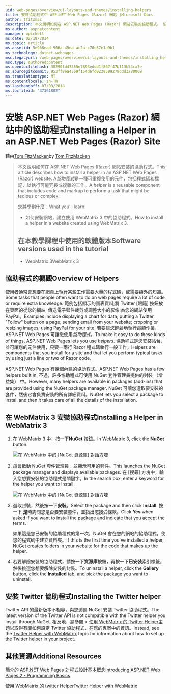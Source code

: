 ```yaml
---
uid: web-pages/overview/ui-layouts-and-themes/installing-helpers
title: 安裝協助程式中 ASP.NET Web Pages (Razor) 網站 |Microsoft Docs
author: tfitzmac
description: 本文說明如何在 ASP.NET Web Pages (Razor) 網站安裝的協助程式。 協助程式是一種可重複使用的元件，包括程式碼和標記，以每個...
ms.author: aspnetcontent
manager: wpickett
ms.date: 02/18/2014
ms.topic: article
ms.assetid: 5e968ead-906a-45ea-ac2a-c70e57e1a9b1
ms.technology: dotnet-webpages
msc.legacyurl: /web-pages/overview/ui-layouts-and-themes/installing-helpers
msc.type: authoredcontent
ms.openlocfilehash: 38290fd47355e7893eddd1f867f47b113b54ca7e
ms.sourcegitcommit: 953ff9ea4369f154d6fd0239599279ddd3280009
ms.translationtype: MT
ms.contentlocale: zh-TW
ms.lasthandoff: 07/03/2018
ms.locfileid: "37361802"
---
```

<a name="installing-a-helper-in-an-aspnet-web-pages-razor-site"></a><span data-ttu-id="eaa04-104">安裝 ASP.NET Web Pages (Razor) 網站中的協助程式</span><span class="sxs-lookup"><span data-stu-id="eaa04-104">Installing a Helper in an ASP.NET Web Pages (Razor) Site</span></span>
====================
<span data-ttu-id="eaa04-105">藉由[Tom FitzMacken](https://github.com/tfitzmac)</span><span class="sxs-lookup"><span data-stu-id="eaa04-105">by [Tom FitzMacken](https://github.com/tfitzmac)</span></span>

> <span data-ttu-id="eaa04-106">本文說明如何在 ASP.NET Web Pages (Razor) 網站安裝的協助程式。</span><span class="sxs-lookup"><span data-stu-id="eaa04-106">This article describes how to install a helper in an ASP.NET Web Pages (Razor) website.</span></span> <span data-ttu-id="eaa04-107">A*協助程式*是一種可重複使用的元件，包括程式碼和標記，以執行可能冗長或複雜的工作。</span><span class="sxs-lookup"><span data-stu-id="eaa04-107">A *helper* is a reusable component that includes code and markup to perform a task that might be tedious or complex.</span></span>
> 
> <span data-ttu-id="eaa04-108">您將學到什麼：</span><span class="sxs-lookup"><span data-stu-id="eaa04-108">What you'll learn:</span></span>
> 
> - <span data-ttu-id="eaa04-109">如何安裝網站，建立使用 WebMatrix 3 中的協助程式。</span><span class="sxs-lookup"><span data-stu-id="eaa04-109">How to install a helper in a website created using WebMatrix 3.</span></span>
>   
> 
> ## <a name="software-versions-used-in-the-tutorial"></a><span data-ttu-id="eaa04-110">在本教學課程中使用的軟體版本</span><span class="sxs-lookup"><span data-stu-id="eaa04-110">Software versions used in the tutorial</span></span>
> 
> 
> - <span data-ttu-id="eaa04-111">WebMatrix 3</span><span class="sxs-lookup"><span data-stu-id="eaa04-111">WebMatrix 3</span></span>


## <a name="overview-of-helpers"></a><span data-ttu-id="eaa04-112">協助程式的概觀</span><span class="sxs-lookup"><span data-stu-id="eaa04-112">Overview of Helpers</span></span>

<span data-ttu-id="eaa04-113">使用者通常會想要在網頁上執行某些工作需要大量的程式碼，或需要額外的知識。</span><span class="sxs-lookup"><span data-stu-id="eaa04-113">Some tasks that people often want to do on web pages require a lot of code or require extra knowledge.</span></span> <span data-ttu-id="eaa04-114">範例包括顯示的圖表資料;將 Twitter [跟隨] 按鈕放在頁面的從您的網站; 傳送電子郵件裁剪或調整大小的影像;為您的網站使用 PayPal。</span><span class="sxs-lookup"><span data-stu-id="eaa04-114">Examples include displaying a chart for data; putting a Twitter "Follow" button on a page; sending email from your website; cropping or resizing images; using PayPal for your site.</span></span> <span data-ttu-id="eaa04-115">若要讓您輕鬆地執行這類作業，ASP.NET Web Pages 可讓您使用*協助程式*。</span><span class="sxs-lookup"><span data-stu-id="eaa04-115">To make it easy to do these kinds of things, ASP.NET Web Pages lets you use *helpers*.</span></span> <span data-ttu-id="eaa04-116">協助程式是您安裝站台，並可讓您的元件使用，只要一兩行 Razor 程式碼執行一般工作。</span><span class="sxs-lookup"><span data-stu-id="eaa04-116">Helpers are components that you install for a site and that let you perform typical tasks by using just a line or two of Razor code.</span></span>

<span data-ttu-id="eaa04-117">ASP.NET Web Pages 有幾個內建的協助程式。</span><span class="sxs-lookup"><span data-stu-id="eaa04-117">ASP.NET Web Pages has a few helpers built in.</span></span> <span data-ttu-id="eaa04-118">不過，許多協助程式可使用 NuGet 套件管理員提供的封裝 （增益集） 中。</span><span class="sxs-lookup"><span data-stu-id="eaa04-118">However, many helpers are available in packages (add-ins) that are provided using the NuGet package manager.</span></span> <span data-ttu-id="eaa04-119">NuGet 可讓您選取要安裝的套件，然後它會負責安裝的所有詳細資料。</span><span class="sxs-lookup"><span data-stu-id="eaa04-119">NuGet lets you select a package to install and then it takes care of all the details of the installation.</span></span>

## <a name="installing-a-helper-in-webmatrix-3"></a><span data-ttu-id="eaa04-120">在 WebMatrix 3 安裝協助程式</span><span class="sxs-lookup"><span data-stu-id="eaa04-120">Installing a Helper in WebMatrix 3</span></span>

1. <span data-ttu-id="eaa04-121">在 WebMatrix 3 中，按一下**NuGet**  按鈕。</span><span class="sxs-lookup"><span data-stu-id="eaa04-121">In WebMatrix 3, click the **NuGet** button.</span></span>

    ![在 WebMatrix 中的 [NuGet 資源庫] 對話方塊](installing-helpers/_static/image1.png)
2. <span data-ttu-id="eaa04-123">這會啟動 NuGet 套件管理員，並顯示可用的套件。</span><span class="sxs-lookup"><span data-stu-id="eaa04-123">This launches the NuGet package manager and displays available packages.</span></span> <span data-ttu-id="eaa04-124">在 [搜尋] 方塊中，輸入您想要安裝的協助程式是關鍵字。</span><span class="sxs-lookup"><span data-stu-id="eaa04-124">In the search box, enter a keyword for the helper you want to install.</span></span>

    ![在 WebMatrix 中的 [NuGet 資源庫] 對話方塊](installing-helpers/_static/image2.png)
3. <span data-ttu-id="eaa04-126">選取封裝，然後按一下**安裝**。</span><span class="sxs-lookup"><span data-stu-id="eaa04-126">Select the package and then click **Install**.</span></span> <span data-ttu-id="eaa04-127">按一下 **是**時詢問您是否要安裝套件，並指出您接受條款。</span><span class="sxs-lookup"><span data-stu-id="eaa04-127">Click **Yes** when asked if you want to install the package and indicate that you accept the terms.</span></span>

     <span data-ttu-id="eaa04-128">如果這是您已安裝的協助程式的第一次，NuGet 會在您的網站的協助程式，使您的程式碼中建立資料夾。</span><span class="sxs-lookup"><span data-stu-id="eaa04-128">If this is the first time you've installed a helper, NuGet creates folders in your website for the code that makes up the helper.</span></span>
4. <span data-ttu-id="eaa04-129">若要解除安裝的協助程式，請按一下**資源庫**按鈕，再按一下**已安裝**索引標籤，然後挑選您想要解除安裝的封裝。</span><span class="sxs-lookup"><span data-stu-id="eaa04-129">To uninstall a helper, click the **Gallery** button, click the **Installed** tab, and pick the package you want to uninstall.</span></span>

## <a name="installing-the-twitter-helper"></a><span data-ttu-id="eaa04-130">安裝 Twitter 協助程式</span><span class="sxs-lookup"><span data-stu-id="eaa04-130">Installing the Twitter helper</span></span>

<span data-ttu-id="eaa04-131">Twitter API 的最新版本不相容，與您透過 NuGet 安裝 Twitter 協助程式。</span><span class="sxs-lookup"><span data-stu-id="eaa04-131">The latest version of the Twitter API is not compatible with the Twitter helper you install through NuGet.</span></span> <span data-ttu-id="eaa04-132">相反地，請參閱 <<c0> [ 使用 WebMatrix 的 Twitter Helper](twitter-helper.md)主題以取得有關如何設定 Twitter 協助程式，在您的專案中的資訊。</span><span class="sxs-lookup"><span data-stu-id="eaa04-132">Instead, see the [Twitter Helper with WebMatrix](twitter-helper.md) topic for information about how to set up the Twitter helper in your project.</span></span>

<a id="Additional_Resources"></a>
## <a name="additional-resources"></a><span data-ttu-id="eaa04-133">其他資源</span><span class="sxs-lookup"><span data-stu-id="eaa04-133">Additional Resources</span></span>


[<span data-ttu-id="eaa04-134">簡介的 ASP.NET Web Pages 2-程式設計基本概念</span><span class="sxs-lookup"><span data-stu-id="eaa04-134">Introducing ASP.NET Web Pages 2 - Programming Basics</span></span>](../getting-started/introducing-razor-syntax-c.md)

[<span data-ttu-id="eaa04-135">使用 WebMatrix 的 twitter Helper</span><span class="sxs-lookup"><span data-stu-id="eaa04-135">Twitter Helper with WebMatrix</span></span>](twitter-helper.md)
